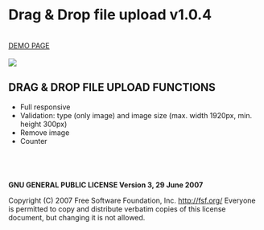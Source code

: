 # Drag & Drop file upload v1.0.4

<br />
<a href="https://zsoltkiraly.com/developments/file-upload/" target="_blank">DEMO PAGE</a><br /><br />

<img src="http://zsoltkiraly.com/developments/_images/file-upload-001.jpg">


## DRAG & DROP FILE UPLOAD FUNCTIONS

- Full responsive
- Validation: type (only image) and image size (max. width 1920px, min. height 300px)
- Remove image
- Counter


#
<br />

<b>GNU GENERAL PUBLIC LICENSE Version 3, 29 June 2007</b>

Copyright (C) 2007 Free Software Foundation, Inc. <http://fsf.org/>
Everyone is permitted to copy and distribute verbatim copies of this license document, but changing it is not allowed.
